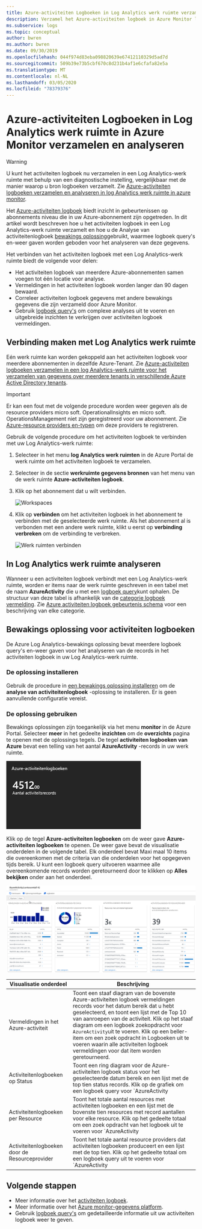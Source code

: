 ```yaml
---
title: Azure-activiteiten Logboeken in Log Analytics werk ruimte verzamelen en analyseren | Microsoft Docs
description: Verzamel het Azure-activiteiten logboek in Azure Monitor logboeken en gebruik de bewakings oplossing om het Azure-activiteiten logboek te analyseren en doorzoeken op al uw Azure-abonnementen.
ms.subservice: logs
ms.topic: conceptual
author: bwren
ms.author: bwren
ms.date: 09/30/2019
ms.openlocfilehash: 044f974d83eba098820639e67412110329d5ad7d
ms.sourcegitcommit: 509b39e73b5cbf670c8d231b4af1e6cfafa82e5a
ms.translationtype: MT
ms.contentlocale: nl-NL
ms.lasthandoff: 03/05/2020
ms.locfileid: "78379376"
---
```

# <a name="collect-and-analyze-azure-activity-logs-in-log-analytics-workspace-in-azure-monitor"></a>Azure-activiteiten Logboeken in Log Analytics werk ruimte in Azure Monitor verzamelen en analyseren

> [!WARNING]
> U kunt het activiteiten logboek nu verzamelen in een Log Analytics-werk ruimte met behulp van een diagnostische instelling, vergelijkbaar met de manier waarop u bron logboeken verzamelt. Zie [Azure-activiteiten logboeken verzamelen en analyseren in log Analytics werk ruimte in azure monitor](diagnostic-settings-legacy.md).

Het [Azure-activiteiten logboek](platform-logs-overview.md) biedt inzicht in gebeurtenissen op abonnements niveau die in uw Azure-abonnement zijn opgetreden. In dit artikel wordt beschreven hoe u het activiteiten logboek in een Log Analytics-werk ruimte verzamelt en hoe u de Analyse van activiteitenlogboek [bewakings oplossing](../insights/solutions.md)gebruikt, waarmee logboek query's en-weer gaven worden geboden voor het analyseren van deze gegevens. 

Het verbinden van het activiteiten logboek met een Log Analytics-werk ruimte biedt de volgende voor delen:

- Het activiteiten logboek van meerdere Azure-abonnementen samen voegen tot één locatie voor analyse.
- Vermeldingen in het activiteiten logboek worden langer dan 90 dagen bewaard.
- Correleer activiteiten logboek gegevens met andere bewakings gegevens die zijn verzameld door Azure Monitor.
- Gebruik [logboek query's](../log-query/log-query-overview.md) om complexe analyses uit te voeren en uitgebreide inzichten te verkrijgen over activiteiten logboek vermeldingen.

## <a name="connect-to-log-analytics-workspace"></a>Verbinding maken met Log Analytics werk ruimte
Eén werk ruimte kan worden gekoppeld aan het activiteiten logboek voor meerdere abonnementen in dezelfde Azure-Tenant. Zie [Azure-activiteiten logboeken verzamelen in een log Analytics-werk ruimte voor het verzamelen van gegevens over meerdere tenants in verschillende Azure Active Directory tenants](activity-log-collect-tenants.md).

> [!IMPORTANT]
> Er kan een fout met de volgende procedure worden weer gegeven als de resource providers micro soft. OperationalInsights en micro soft. OperationsManagement niet zijn geregistreerd voor uw abonnement. Zie [Azure-resource providers en-typen](../../azure-resource-manager/management/resource-providers-and-types.md) om deze providers te registreren.

Gebruik de volgende procedure om het activiteiten logboek te verbinden met uw Log Analytics-werk ruimte:

1. Selecteer in het menu **log Analytics werk ruimten** in de Azure Portal de werk ruimte om het activiteiten logboek te verzamelen.
1. Selecteer in de sectie **werkruimte gegevens bronnen** van het menu van de werk ruimte **Azure-activiteiten logboek**.
1. Klik op het abonnement dat u wilt verbinden.

    ![Workspaces](media/activity-log-export/workspaces.png)

1. Klik op **verbinden** om het activiteiten logboek in het abonnement te verbinden met de geselecteerde werk ruimte. Als het abonnement al is verbonden met een andere werk ruimte, klikt u eerst op **verbinding verbreken** om de verbinding te verbreken.

    ![Werk ruimten verbinden](media/activity-log-export/connect-workspace.png)

## <a name="analyze-in-log-analytics-workspace"></a>In Log Analytics werk ruimte analyseren
Wanneer u een activiteiten logboek verbindt met een Log Analytics-werk ruimte, worden er items naar de werk ruimte geschreven in een tabel met de naam **AzureActivity** die u met een [logboek query](../log-query/log-query-overview.md)kunt ophalen. De structuur van deze tabel is afhankelijk van de [categorie logboek vermelding](activity-log-view.md#categories-in-the-activity-log). Zie [Azure activiteiten logboek gebeurtenis schema](activity-log-schema.md) voor een beschrijving van elke categorie.

## <a name="activity-logs-analytics-monitoring-solution"></a>Bewakings oplossing voor activiteiten logboeken
De Azure Log Analytics-bewakings oplossing bevat meerdere logboek query's en-weer gaven voor het analyseren van de records in het activiteiten logboek in uw Log Analytics-werk ruimte.

### <a name="install-the-solution"></a>De oplossing installeren
Gebruik de procedure in [een bewakings oplossing installeren](../insights/solutions.md#install-a-monitoring-solution) om de **analyse van activiteitenlogboek** -oplossing te installeren. Er is geen aanvullende configuratie vereist.

### <a name="use-the-solution"></a>De oplossing gebruiken
Bewakings oplossingen zijn toegankelijk via het menu **monitor** in de Azure Portal. Selecteer **meer** in het gedeelte **inzichten** om de **overzichts** pagina te openen met de oplossings tegels. De tegel **activiteiten logboeken van Azure** bevat een telling van het aantal **AzureActivity** -records in uw werk ruimte.

![Azure-activiteitenlogboeken tegel](media/collect-activity-logs/azure-activity-logs-tile.png)


Klik op de tegel **Azure-activiteiten logboeken** om de weer gave **Azure-activiteiten logboeken** te openen. De weer gave bevat de visualisatie onderdelen in de volgende tabel. Elk onderdeel bevat Maxi maal 10 items die overeenkomen met de criteria van die onderdelen voor het opgegeven tijds bereik. U kunt een logboek query uitvoeren waarmee alle overeenkomende records worden geretourneerd door te klikken op **Alles bekijken** onder aan het onderdeel.

![Azure-activiteitenlogboeken-dashboard](media/collect-activity-logs/activity-log-dash.png)

| Visualisatie onderdeel | Beschrijving |
| --- | --- |
| Vermeldingen in het Azure-activiteit | Toont een staaf diagram van de bovenste Azure-activiteiten logboek vermeldingen records voor het datum bereik dat u hebt geselecteerd, en toont een lijst met de Top 10 van aanroepen van de activiteit. Klik op het staaf diagram om een logboek zoekopdracht voor `AzureActivity`uit te voeren. Klik op een beller-item om een zoek opdracht in Logboeken uit te voeren waarin alle activiteiten logboek vermeldingen voor dat item worden geretourneerd. |
| Activiteitenlogboeken op Status | Toont een ring diagram voor de Azure-activiteiten logboek status voor het geselecteerde datum bereik en een lijst met de top tien status records. Klik op de grafiek om een logboek query voor `AzureActivity | summarize AggregatedValue = count() by ActivityStatus`uit te voeren. Klik op een status item om een logboek zoekopdracht uit te voeren waarin alle activiteiten logboek vermeldingen voor die status record worden geretourneerd. |
| Activiteitenlogboeken per Resource | Toont het totale aantal resources met activiteiten logboeken en een lijst met de bovenste tien resources met record aantallen voor elke resource. Klik op het gedeelte totaal om een zoek opdracht van het logboek uit te voeren voor `AzureActivity | summarize AggregatedValue = count() by Resource`, waarin alle Azure-resources worden weer gegeven die beschikbaar zijn voor de oplossing. Klik op een resource om een logboek query uit te voeren voor het retour neren van alle activiteiten records voor die bron. |
| Activiteitenlogboeken door de Resourceprovider | Toont het totale aantal resource providers dat activiteiten logboeken produceert en een lijst met de top tien. Klik op het gedeelte totaal om een logboek query uit te voeren voor `AzureActivity | summarize AggregatedValue = count() by ResourceProvider`, waarin alle Azure-resource providers worden weer gegeven. Klik op een resource provider om een logboek query uit te voeren voor het retour neren van alle activiteiten records voor de provider. |

## <a name="next-steps"></a>Volgende stappen

- Meer informatie over het [activiteiten logboek](platform-logs-overview.md).
- Meer informatie over het [Azure monitor-gegevens platform](data-platform.md).
- Gebruik [logboek query's](../log-query/log-query-overview.md) om gedetailleerde informatie uit uw activiteiten logboek weer te geven.
